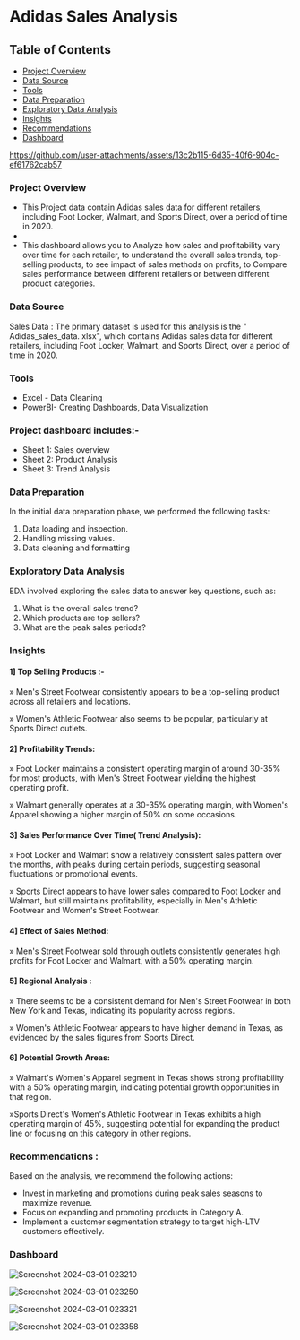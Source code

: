 # Adidas Sales Analysis

## Table of Contents
- [Project Overview](#project-overview)
- [Data Source](#data-source)
- [Tools](#tools)
- [Data Preparation](#data-preparation)
- [Exploratory Data Analysis](#exploratory-data-analysis)
- [Insights](#insights)
- [Recommendations](#recommendations)
- [Dashboard](#dashboard)


https://github.com/user-attachments/assets/13c2b115-6d35-40f6-904c-ef61762cab57



### Project Overview

- This Project data contain Adidas sales data for different retailers, including Foot Locker, Walmart, and Sports Direct, over a period of time in 2020.
- 
- This dashboard allows you to Analyze how sales and profitability vary over time for each retailer, to understand the overall sales trends, top-selling products, to see impact of sales methods on profits, to Compare sales performance between different retailers or between different product categories.

### Data Source 

Sales Data : The primary dataset is used for this analysis is the " Adidas_sales_data. xlsx", which contains Adidas sales data for different retailers, including Foot Locker, Walmart, and Sports Direct, over a period of time in 2020. 

### Tools 

- Excel - Data Cleaning
- PowerBI- Creating Dashboards, Data Visualization

### Project dashboard includes:-

- Sheet 1: Sales overview
- Sheet 2: Product Analysis 
- Sheet 3: Trend Analysis 

 ### Data Preparation

In the initial data preparation phase, we performed the following tasks:
1. Data loading and inspection.
2. Handling missing values.
3. Data cleaning and formatting

### Exploratory Data Analysis

EDA involved exploring the sales data to answer key questions, such as:
1. What is the overall sales trend?
2. Which products are top sellers?
3. What are the peak sales periods?

### Insights

#### 1] Top Selling Products :-

» Men's Street Footwear consistently appears to be a top-selling product across all retailers and locations.

» Women's Athletic Footwear also seems to be popular, particularly at Sports Direct outlets.

#### 2] Profitability Trends:

» Foot Locker maintains a consistent operating margin of around 30-35% for most products, with Men's Street Footwear yielding the highest operating profit.

» Walmart generally operates at a 30-35% operating margin, with Women's Apparel showing a higher margin of 50% on some occasions.

####  3] Sales Performance Over Time( Trend Analysis):

» Foot Locker and Walmart show a relatively consistent sales pattern over the months, with peaks during certain periods, suggesting seasonal fluctuations or promotional events.

» Sports Direct appears to have lower sales compared to Foot Locker and Walmart, but still maintains profitability, especially in Men's Athletic Footwear and Women's Street Footwear.

####  4] Effect of Sales Method:

» Men's Street Footwear sold through outlets consistently generates high profits for Foot Locker and Walmart, with a 50% operating margin. 

####  5] Regional Analysis :

» There seems to be a consistent demand for Men's Street Footwear in both New York and Texas, indicating its popularity across regions.

» Women's Athletic Footwear appears to have higher demand in Texas, as evidenced by the sales figures from Sports Direct.

####  6] Potential Growth Areas:

» Walmart's Women's Apparel segment in Texas shows strong profitability with a 50% operating margin, indicating potential growth opportunities in that region.

»Sports Direct's Women's Athletic Footwear in Texas exhibits a high operating margin of 45%, suggesting potential for expanding the product line or focusing on this category in other regions.

### Recommendations :

Based on the analysis, we recommend the following actions:
- Invest in marketing and promotions during peak sales seasons to maximize revenue.
- Focus on expanding and promoting products in Category A. 
- Implement a customer segmentation strategy to target high-LTV customers effectively.

### Dashboard

![Screenshot 2024-03-01 023210](https://github.com/purvaphalak/Adidas_Sales_Analysis/assets/148857209/b5487389-b35f-41e4-972c-9a2e7097c406)

![Screenshot 2024-03-01 023250](https://github.com/purvaphalak/Adidas_Sales_Analysis/assets/148857209/d8a28c56-1447-40a6-9faf-97a027da9e7c)

![Screenshot 2024-03-01 023321](https://github.com/purvaphalak/Adidas_Sales_Analysis/assets/148857209/914279f9-000b-4e54-8b52-46e8a78d81e5)

![Screenshot 2024-03-01 023358](https://github.com/purvaphalak/Adidas_Sales_Analysis/assets/148857209/2aae1500-8258-4cf5-9514-6cc25b380407)
